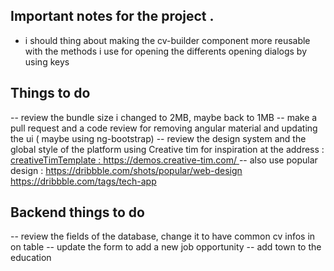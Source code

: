 ## Important notes for the project .

- i should thing about making the cv-builder component more reusable with 
the methods i use for opening the differents opening dialogs by using keys



## Things to do

-- review the bundle size i changed to 2MB, maybe back to 1MB
-- make a pull request and a code review for removing angular material and updating the ui ( maybe using ng-bootstrap)
-- review the design system and the global style of the platform using Creative tim for inspiration at 
the address : [creativeTimTemplate : https://demos.creative-tim.com/ ](https://demos.creative-tim.com/)
-- also use popular design : 
        https://dribbble.com/shots/popular/web-design
        https://dribbble.com/tags/tech-app


## Backend things to do 

-- review the fields of the database, change it to have common cv infos in on table 
-- update the form to add a new job opportunity
-- add town to the education